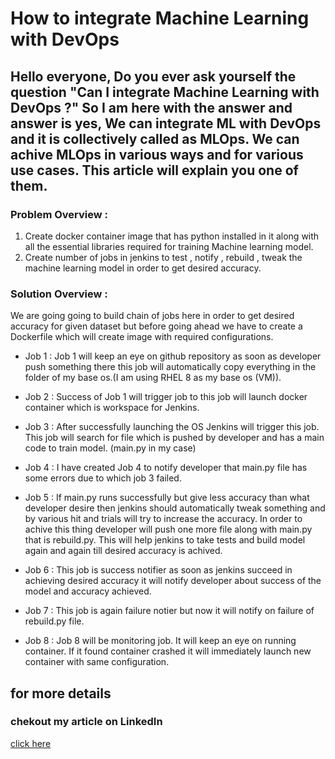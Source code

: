 # How to integrate Machine Learning with DevOps

## Hello everyone, Do you ever ask yourself the question "Can I integrate Machine Learning with DevOps ?" So I am here with the answer and answer is yes, We can integrate ML with DevOps and it is collectively called as MLOps. We can achive MLOps in various ways and for various use cases. This article will explain you one of them.

### Problem Overview :
1. Create docker container image that has python installed in it along with all the essential libraries required for training Machine learning model.
2. Create number of jobs in jenkins to test , notify , rebuild , tweak the machine learning model in order to get desired accuracy.

### Solution Overview :

We are going going to build chain of jobs here in order to get desired accuracy for given dataset but before going ahead we have to create a Dockerfile which will create image with required configurations.

* Job 1 : Job 1 will keep an eye on github repository as soon as developer push something there this job will automatically copy everything in the folder of my base os.(I am using RHEL 8 as my base os (VM)).

* Job 2 : Success of Job 1 will trigger job to this job will launch docker container which is workspace for Jenkins.

* Job 3 : After successfully launching the OS Jenkins will trigger this job. This job will search for file which is pushed by developer and has a main code to train model. (main.py in my case)

* Job 4 : I have created Job 4 to notify developer that main.py file has some errors due to which job 3 failed.

* Job 5 : If main.py runs successfully but give less accuracy than what developer desire then jenkins should automatically tweak something and by various hit and trials will try to increase the accuracy. In order to achive this thing developer will push one more file along with main.py that is rebuild.py. This will help jenkins to take tests and build model again and again till desired accuracy is achived.

* Job 6 : This job is success notifier as soon as jenkins succeed in achieving desired accuracy it will notify developer about success of the model and accuracy achieved.

* Job 7 : This job is again failure notier but now it will notify on failure of rebuild.py file.

* Job 8 : Job 8 will be monitoring job. It will keep an eye on running container. If it found container crashed it will immediately launch new container with same configuration.


## for more details

### chekout my article on LinkedIn
[click here](https://www.linkedin.com/posts/ajinkya-khandave_machineabrlearning-devops-problemstatement-activity-6668678518643281920-EBHv)
